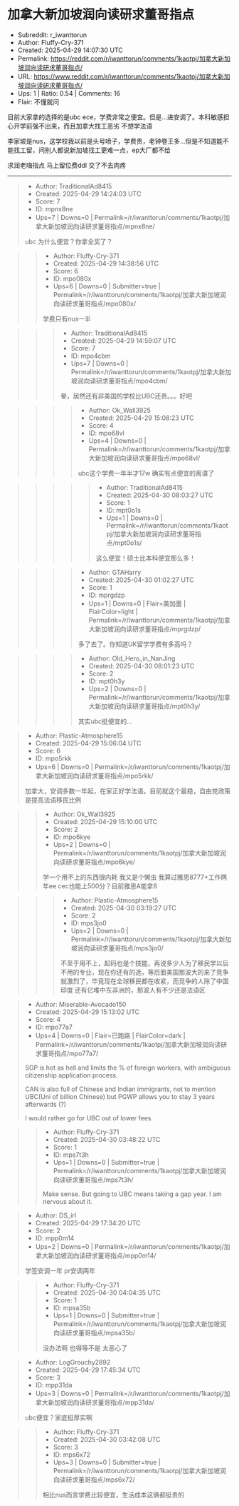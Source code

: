 # 加拿大新加坡润向读研求董哥指点

- Subreddit: r_iwanttorun
- Author: Fluffy-Cry-371
- Created: 2025-04-29 14:07:30 UTC
- Permalink: https://reddit.com/r/iwanttorun/comments/1kaotpj/加拿大新加坡润向读研求董哥指点/
- URL: https://www.reddit.com/r/iwanttorun/comments/1kaotpj/加拿大新加坡润向读研求董哥指点/
- Ups: 1 | Ratio: 0.54 | Comments: 16
- Flair: 不懂就问


目前大家拿的选择的是ubc
ece，学费非常之便宜。但是…进安调了。本科敏感担心开学前强不出来，而且加拿大找工恶劣
不想学法语

李家坡是nus，这学校我以前是头号喷子，学费贵，老钟卷王多…但是不知道能不能找工留，问别人都说新加坡找工更难一点，ep大厂都不给

求润老嗨指点 马上留位费ddl 交了不去肉疼


---

> - Author: TraditionalAd8415
> - Created: 2025-04-29 14:24:03 UTC
> - Score: 7
> - ID: mpnx8ne
> - Ups=7 | Downs=0 | Permalink=/r/iwanttorun/comments/1kaotpj/加拿大新加坡润向读研求董哥指点/mpnx8ne/
>
> ubc 为什么便宜？你拿全奖了？

>> - Author: Fluffy-Cry-371
>> - Created: 2025-04-29 14:38:56 UTC
>> - Score: 6
>> - ID: mpo080x
>> - Ups=6 | Downs=0 | Submitter=true | Permalink=/r/iwanttorun/comments/1kaotpj/加拿大新加坡润向读研求董哥指点/mpo080x/
>>
>> 学费只有nus一半

>>> - Author: TraditionalAd8415
>>> - Created: 2025-04-29 14:59:07 UTC
>>> - Score: 7
>>> - ID: mpo4cbm
>>> - Ups=7 | Downs=0 | Permalink=/r/iwanttorun/comments/1kaotpj/加拿大新加坡润向读研求董哥指点/mpo4cbm/
>>>
>>> 晕，居然还有非美国的学校比UBC还贵。。。好吧

>>>> - Author: Ok_Wall3925
>>>> - Created: 2025-04-29 15:08:23 UTC
>>>> - Score: 4
>>>> - ID: mpo68vl
>>>> - Ups=4 | Downs=0 | Permalink=/r/iwanttorun/comments/1kaotpj/加拿大新加坡润向读研求董哥指点/mpo68vl/
>>>>
>>>> ubc这个学费一年半才17w 确实有点便宜的离谱了

>>>>> - Author: TraditionalAd8415
>>>>> - Created: 2025-04-30 08:03:27 UTC
>>>>> - Score: 1
>>>>> - ID: mpt0o1s
>>>>> - Ups=1 | Downs=0 | Permalink=/r/iwanttorun/comments/1kaotpj/加拿大新加坡润向读研求董哥指点/mpt0o1s/
>>>>>
>>>>> 这么便宜！硕士比本科便宜那么多！

>>>> - Author: GTAHarry
>>>> - Created: 2025-04-30 01:02:27 UTC
>>>> - Score: 1
>>>> - ID: mprgdzp
>>>> - Ups=1 | Downs=0 | Flair=美加墨 | FlairColor=light | Permalink=/r/iwanttorun/comments/1kaotpj/加拿大新加坡润向读研求董哥指点/mprgdzp/
>>>>
>>>> 多了去了。你知道UK留学学费有多高吗？

>>>> - Author: Old_Hero_in_NanJing
>>>> - Created: 2025-04-30 08:01:23 UTC
>>>> - Score: 2
>>>> - ID: mpt0h3y
>>>> - Ups=2 | Downs=0 | Permalink=/r/iwanttorun/comments/1kaotpj/加拿大新加坡润向读研求董哥指点/mpt0h3y/
>>>>
>>>> 其实ubc挺便宜的…

> - Author: Plastic-Atmosphere15
> - Created: 2025-04-29 15:06:04 UTC
> - Score: 6
> - ID: mpo5rkk
> - Ups=6 | Downs=0 | Permalink=/r/iwanttorun/comments/1kaotpj/加拿大新加坡润向读研求董哥指点/mpo5rkk/
>
> 加拿大，安调多数一年起，在家正好学法语。目前就这个最稳，自由党政策是提高法语移民比例

>> - Author: Ok_Wall3925
>> - Created: 2025-04-29 15:10:00 UTC
>> - Score: 2
>> - ID: mpo6kye
>> - Ups=2 | Downs=0 | Permalink=/r/iwanttorun/comments/1kaotpj/加拿大新加坡润向读研求董哥指点/mpo6kye/
>>
>> 学一个用不上的东西很内耗 我又是个懒虫 我算过雅思8777+工作两年ee cec也能上500分？目前雅思A能拿8

>>> - Author: Plastic-Atmosphere15
>>> - Created: 2025-04-30 03:19:27 UTC
>>> - Score: 2
>>> - ID: mps3jo0
>>> - Ups=2 | Downs=0 | Permalink=/r/iwanttorun/comments/1kaotpj/加拿大新加坡润向读研求董哥指点/mps3jo0/
>>>
>>> 不至于用不上，起码也是个技能，再说多少人为了移民学以后不用的专业，现在你还有的选，等后面美国那波大的来了竞争就激烈了，毕竟现在全球移民都在收紧，而竞争的人除了中国印度 还有亿堆中东非洲的，那波人有不少还是法语区

> - Author: Miserable-Avocado150
> - Created: 2025-04-29 15:13:02 UTC
> - Score: 4
> - ID: mpo77a7
> - Ups=4 | Downs=0 | Flair=已跑路 | FlairColor=dark | Permalink=/r/iwanttorun/comments/1kaotpj/加拿大新加坡润向读研求董哥指点/mpo77a7/
>
> SGP is hot as hell and limits the % of foreign workers, with ambiguous citizenship application process. 
> 
> CAN is also full of Chinese and Indian immigrants, not to mention UBC(Uni of billion Chinese) but PGWP allows you to stay 3 years afterwards (?) 
> 
> I would rather go for UBC out of lower fees.

>> - Author: Fluffy-Cry-371
>> - Created: 2025-04-30 03:48:22 UTC
>> - Score: 1
>> - ID: mps7t3h
>> - Ups=1 | Downs=0 | Submitter=true | Permalink=/r/iwanttorun/comments/1kaotpj/加拿大新加坡润向读研求董哥指点/mps7t3h/
>>
>> Make sense. But going to UBC means taking a gap year. I am nervous about it.

> - Author: DS_irl
> - Created: 2025-04-29 17:34:20 UTC
> - Score: 2
> - ID: mpp0m14
> - Ups=2 | Downs=0 | Permalink=/r/iwanttorun/comments/1kaotpj/加拿大新加坡润向读研求董哥指点/mpp0m14/
>
> 学签安调一年 pr安调两年

>> - Author: Fluffy-Cry-371
>> - Created: 2025-04-30 04:04:35 UTC
>> - Score: 1
>> - ID: mpsa35b
>> - Ups=1 | Downs=0 | Submitter=true | Permalink=/r/iwanttorun/comments/1kaotpj/加拿大新加坡润向读研求董哥指点/mpsa35b/
>>
>> 没办法啊 也得等不是 太恶心了

> - Author: LogGrouchy2892
> - Created: 2025-04-29 17:45:34 UTC
> - Score: 3
> - ID: mpp31da
> - Ups=3 | Downs=0 | Permalink=/r/iwanttorun/comments/1kaotpj/加拿大新加坡润向读研求董哥指点/mpp31da/
>
> ubc便宜？家底挺厚实啊

>> - Author: Fluffy-Cry-371
>> - Created: 2025-04-30 03:42:08 UTC
>> - Score: 3
>> - ID: mps6x72
>> - Ups=3 | Downs=0 | Submitter=true | Permalink=/r/iwanttorun/comments/1kaotpj/加拿大新加坡润向读研求董哥指点/mps6x72/
>>
>> 相比nus而言学费比较便宜，生活成本这俩都挺贵的
